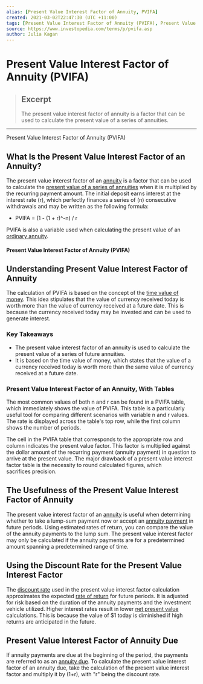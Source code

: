 ```yaml
---
alias: [Present Value Interest Factor of Annuity, PVIFA]
created: 2021-03-02T22:47:30 (UTC +11:00)
tags: [Present Value Interest Factor of Annuity (PVIFA), Present Value Interest Factor of Annuity (PVIFA)]
source: https://www.investopedia.com/terms/p/pvifa.asp
author: Julia Kagan
---
```


# Present Value Interest Factor of Annuity (PVIFA)

> ## Excerpt
> The present value interest factor of annuity is a factor that can be used to calculate the present value of a series of annuities.

---

Present Value Interest Factor of Annuity (PVIFA)
## What Is the Present Value Interest Factor of an Annuity?

The present value interest factor of an [annuity](https://www.investopedia.com/terms/a/annuity.asp) is a factor that can be used to calculate the [present value of a series of annuities](https://www.investopedia.com/terms/p/present-value-annuity.asp) when it is multiplied by the recurring payment amount. The initial deposit earns interest at the interest rate (r), which perfectly finances a series of (n) consecutive withdrawals and may be written as the following formula:

-   PVIFA = (1 - (1 + r)^-n) / r

PVIFA is also a variable used when calculating the present value of an [ordinary annuity](https://www.investopedia.com/terms/o/ordinaryannuity.asp).

#### Present Value Interest Factor of Annuity (PVIFA)

## Understanding Present Value Interest Factor of Annuity

The calculation of PVIFA is based on the concept of the [time value of money](https://www.investopedia.com/terms/t/timevalueofmoney.asp). This idea stipulates that the value of currency received today is worth more than the value of currency received at a future date. This is because the currency received today may be invested and can be used to generate interest.

### Key Takeaways

-   The present value interest factor of an annuity is used to calculate the present value of a series of future annuities.
-   It is based on the time value of money, which states that the value of a currency received today is worth more than the same value of currency received at a future date.

### Present Value Interest Factor of an Annuity, With Tables

The most common values of both n and r can be found in a PVIFA table, which immediately shows the value of PVIFA. This table is a particularly useful tool for comparing different scenarios with variable n and r values. The rate is displayed across the table's top row, while the first column shows the number of periods.

The cell in the PVIFA table that corresponds to the appropriate row and column indicates the present value factor. This factor is multiplied against the dollar amount of the recurring payment (annuity payment) in question to arrive at the present value. The major drawback of a present value interest factor table is the necessity to round calculated figures, which sacrifices precision.

## The Usefulness of the Present Value Interest Factor of Annuity

The present value interest factor of an [annuity](https://www.investopedia.com/ask/answers/12/what-is-an-annuity.asp) is useful when determining whether to take a lump-sum payment now or accept an [annuity payment](https://www.investopedia.com/investing/overview-of-annuities/) in future periods. Using estimated rates of return, you can compare the value of the annuity payments to the lump sum. The present value interest factor may only be calculated if the annuity payments are for a predetermined amount spanning a predetermined range of time.

## Using the Discount Rate for the Present Value Interest Factor

The [discount rate](https://www.investopedia.com/terms/d/discountrate.asp) used in the present value interest factor calculation approximates the expected [rate of return](https://www.investopedia.com/terms/r/rateofreturn.asp) for future periods. It is adjusted for risk based on the duration of the annuity payments and the investment vehicle utilized. Higher interest rates result in lower [net present value](https://www.investopedia.com/terms/n/npv.asp) calculations. This is because the value of $1 today is diminished if high returns are anticipated in the future.

## Present Value Interest Factor of Annuity Due

If annuity payments are due at the beginning of the period, the payments are referred to as an [annuity due](https://www.investopedia.com/terms/a/annuitydue.asp). To calculate the present value interest factor of an annuity due, take the calculation of the present value interest factor and multiply it by (1+r), with "r" being the discount rate.
